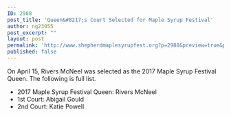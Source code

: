 ```yaml
---
ID: 2988
post_title: 'Queen&#8217;s Court Selected for Maple Syrup Festival'
author: ng23055
post_excerpt: ""
layout: post
permalink: 'http://www.shepherdmaplesyrupfest.org?p=2988&preview=true&preview_id=2988'
published: false
---
```

<p>On April 15, Rivers McNeel was selected as the 2017 Maple Syrup Festival Queen. The following is full list.</p>
<p></p>
<ul>
<li>2017 Maple Syrup Festival Queen: Rivers McNeel</li>
<li>1st Court: Abigail Gould</li>
<li>2nd Court: Katie Powell</li>
</ul>
<p></p>
